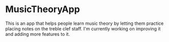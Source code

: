# MusicTheoryApp

This is an app that helps people learn music theory by letting them practice placing notes on the treble clef staff. I'm currently working on improving it and adding more features to it.
